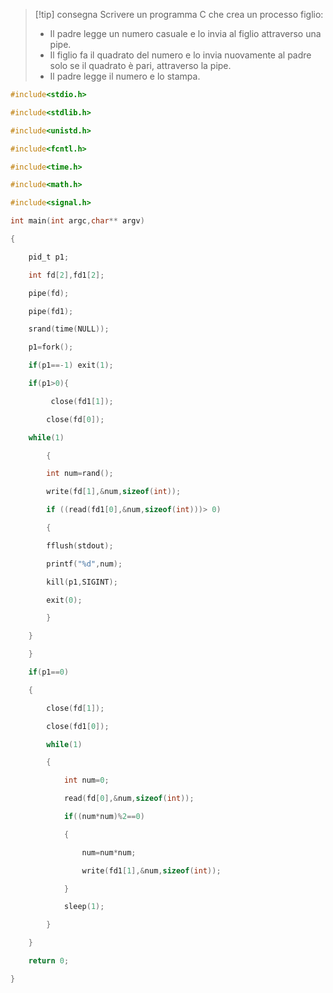 >[!tip] consegna
>Scrivere un programma C che crea un processo figlio:
> 
> - Il padre legge un numero casuale e lo invia al figlio attraverso una pipe.
> - Il figlio fa il quadrato del numero e lo invia nuovamente al padre solo se il quadrato è pari, attraverso la pipe.
> - Il padre legge il numero e lo stampa.

```c
#include<stdio.h>

#include<stdlib.h>

#include<unistd.h>

#include<fcntl.h>

#include<time.h>

#include<math.h>

#include<signal.h>

int main(int argc,char** argv)

{

    pid_t p1;

    int fd[2],fd1[2];

    pipe(fd);

    pipe(fd1);

    srand(time(NULL));

    p1=fork();

    if(p1==-1) exit(1);

    if(p1>0){

         close(fd1[1]);

        close(fd[0]);

    while(1)

        {

        int num=rand();

        write(fd[1],&num,sizeof(int));

        if ((read(fd1[0],&num,sizeof(int)))> 0)

        {

        fflush(stdout);

        printf("%d",num);

        kill(p1,SIGINT);

        exit(0);

        }

    }

    }

    if(p1==0)

    {

        close(fd[1]);

        close(fd1[0]);

        while(1)

        {

            int num=0;

            read(fd[0],&num,sizeof(int));

            if((num*num)%2==0)

            {

                num=num*num;

                write(fd1[1],&num,sizeof(int));

            }

            sleep(1);

        }

    }

    return 0;

}
```